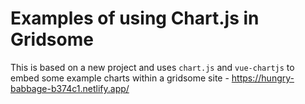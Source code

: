 # Examples of using Chart.js in Gridsome

This is based on a new project and uses `chart.js` and `vue-chartjs` to embed some example charts within a gridsome site - https://hungry-babbage-b374c1.netlify.app/